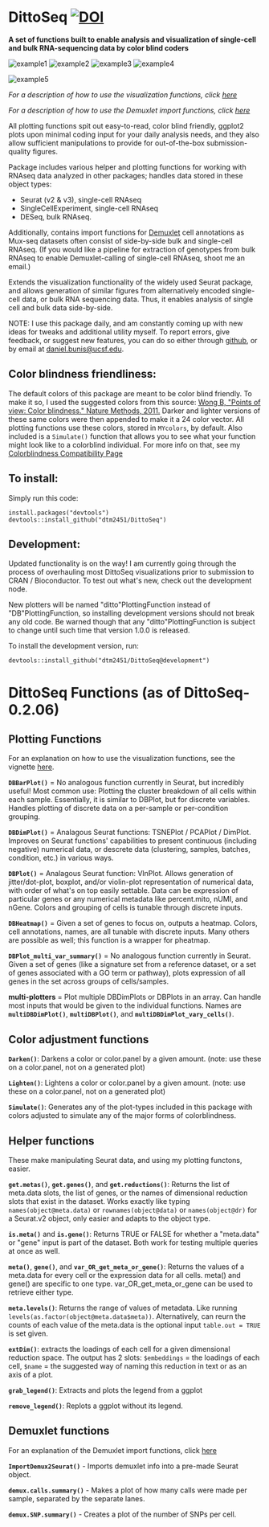 # DittoSeq [![DOI](https://zenodo.org/badge/DOI/10.5281/zenodo.2577576.svg)](https://doi.org/10.5281/zenodo.2577576)

**A set of functions built to enable analysis and visualization of single-cell and bulk RNA-sequencing data by color blind coders**

![example1](Vignette/DBDimPlot2.png)
![example2](Vignette/DBBarPlot1.png)
![example3](Vignette/DBPlot2.png)
![example4](Vignette/multiDBDimPlot1.png)

![example5](Vignette/DemuxCall.png)

*For a description of how to use the visualization functions, click [here](Vignette)*

*For a description of how to use the Demuxlet import functions, click [here](Demuxlet-Vignette)*

All plotting functions spit out easy-to-read, color blind friendly, ggplot2 plots upon minimal coding input for your daily analysis needs, and they also allow sufficient manipulations to provide for out-of-the-box submission-quality figures.

Package includes various helper and plotting functions for working with RNAseq data analyzed in other packages; handles data stored in these object types:

- Seurat (v2 & v3), single-cell RNAseq
- SingleCellExperiment, single-cell RNAseq
- DESeq, bulk RNAseq.

Additionally, contains import functions for [Demuxlet](https://github.com/statgen/demuxlet) cell annotations as Mux-seq datasets often consist of side-by-side bulk and single-cell RNAseq.  (If you would like a pipeline for extraction of genotypes from bulk RNAseq to enable Demuxlet-calling of single-cell RNAseq, shoot me an email.)

Extends the visualization functionality of the widely used Seurat package, and allows generation of similar figures from alternatively encoded single-cell data, or bulk RNA sequencing data. Thus, it enables analysis of single cell and bulk data side-by-side.

NOTE: I use this package daily, and am constantly coming up with new ideas for tweaks and additional utility myself.  To report errors, give feedback, or suggest new features, you can do so either through [github](https://github.com/dtm2451/DittoSeq/issues), or by email at <daniel.bunis@ucsf.edu>.

## Color blindness friendliness:

The default colors of this package are meant to be color blind friendly.  To make it so, I used the suggested colors from this source: [Wong B, "Points of view: Color blindness." Nature Methods, 2011.](https://www.nature.com/articles/nmeth.1618)  Darker and lighter versions of these same colors were then appended to make it a 24 color vector.  All plotting functions use these colors, stored in `MYcolors`, by default.  Also included is a `Simulate()` function that allows you to see what your function might look like to a colorblind individual.  For more info on that, see my [Colorblindness Compatibility Page](ColorblindCompatibility)

## To install:

Simply run this code:

```
install.packages("devtools")
devtools::install_github("dtm2451/DittoSeq")
```

## Development:

Updated functionality is on the way!  I am currently going through the process of overhauling most DittoSeq visualizations prior to submission to CRAN / Bioconductor.  To test out what's new, check out the development node.

New plotters will be named "ditto"PlottingFunction instead of "DB"PlottingFunction, so installing development versions should not break any old code.  Be warned though that any "ditto"PlottingFunction is subject to change until such time that version 1.0.0 is released.

To install the development version, run:

```
devtools::install_github("dtm2451/DittoSeq@development")
```

# DittoSeq Functions (as of DittoSeq-0.2.06)

## Plotting Functions

For an explanation on how to use the visualization functions, see the vignette [here](Vignette).

**`DBBarPlot()`** = No analogous function currently in Seurat, but incredibly useful! Most common use: Plotting the cluster breakdown of all cells within each sample. Essentially, it is similar to DBPlot, but for discrete variables. Handles plotting of discrete data on a per-sample or per-condition grouping.

**`DBDimPlot()`** = Analagous Seurat functions: TSNEPlot / PCAPlot / DimPlot.  Improves on Seurat functions' capabilities to present continuous (including negative) numerical data, or descrete data (clustering, samples, batches, condition, etc.) in various ways.

**`DBPlot()`** = Analagous Seurat function: VlnPlot. Allows generation of jitter/dot-plot, boxplot, and/or violin-plot representation of numerical data, with order of what's on top easily settable. Data can be expression of particular genes or any numerical metadata like percent.mito, nUMI, and nGene.  Colors and grouping of cells is tunable through discrete inputs.

**`DBHeatmap()`** = Given a set of genes to focus on, outputs a heatmap.  Colors, cell annotations, names, are all tunable with discrete inputs.  Many others are possible as well; this function is a wrapper for pheatmap.

**`DBPlot_multi_var_summary()`** = No analogous function currently in Seurat.  Given a set of genes (like a signature set from a reference dataset, or a set of genes associated with a GO term or pathway), plots expression of all genes in the set across groups of cells/samples.

**multi-plotters** = Plot multiple DBDimPlots or DBPlots in an array.  Can handle most inputs that would be given to the individual functions.  Names are **`multiDBDimPlot()`**, **`multiDBPlot()`**, and **`multiDBDimPlot_vary_cells()`**.

## Color adjustment functions

**`Darken()`**: Darkens a color or color.panel by a given amount. (note: use these on a color.panel, not on a generated plot)

**`Lighten()`**: Lightens a color or color.panel by a given amount. (note: use these on a color.panel, not on a generated plot)

**`Simulate()`**: Generates any of the plot-types included in this package with colors adjusted to simulate any of the major forms of colorblindness.

## Helper functions

These make manipulating Seurat data, and using my plotting functons, easier.

**`get.metas()`**, **`get.genes()`**, and **`get.reductions()`**: Returns the list of meta.data slots, the list of genes, or the names of dimensional reduction slots that exist in the dataset.  Works exactly like typing `names(object@meta.data)` or `rownames(object@data)` or `names(object@dr)` for a Seurat.v2 object, only easier and adapts to the object type.

**`is.meta()`** and **`is.gene()`**: Returns TRUE or FALSE for whether a "meta.data" or "gene" input is part of the dataset.  Both work for testing multiple queries at once as well.

**`meta()`**, **`gene()`**, and **`var_OR_get_meta_or_gene()`**: Returns the values of a meta.data for every cell or the expression data for all cells.  meta() and gene() are specific to one type. var_OR_get_meta_or_gene can be used to retrieve either type.

**`meta.levels()`**: Returns the range of values of metadata. Like running `levels(as.factor(object@meta.data$meta))`. Alternatively, can reurn the counts of each value of the meta.data is the optional input `table.out = TRUE` is set given.

**`extDim()`**: extracts the loadings of each cell for a given dimensional reduction space.  The output has 2 slots: `$embeddings` = the loadings of each cell, `$name` = the suggested way of naming this reduction in text or as an axis of a plot.

**`grab_legend()`**: Extracts and plots the legend from a ggplot

**`remove_legend()`**: Replots a ggplot without its legend.

## Demuxlet functions

For an explanation of the Demuxlet import functions, click [here](Demuxlet-Vignette)

**`ImportDemux2Seurat()`** - Imports demuxlet info into a pre-made Seurat object.

**`demux.calls.summary()`** - Makes a plot of how many calls were made per sample, separated by the separate lanes.

**`demux.SNP.summary()`** - Creates a plot of the number of SNPs per cell.

